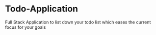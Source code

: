 # Todo-Application
Full Stack Application to list down your todo list which eases the current focus for your goals
